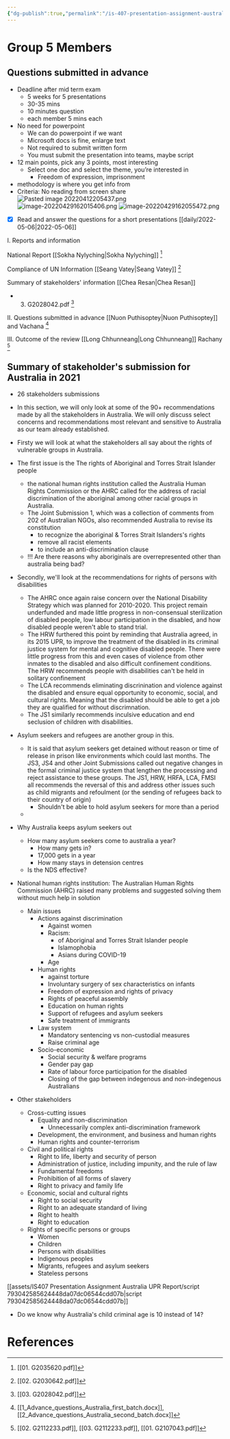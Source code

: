 ```yaml
---
{"dg-publish":true,"permalink":"/is-407-presentation-assignment-australia-upr-report/","tags":["toArchive"]}
---
```


# Group 5 Members
## Questions submitted in advance
    
-   Deadline after mid term exam
    -   5 weeks for 5 presentations
    -   30-35 mins
    -   10 minutes question
    -   each member 5 mins each
-   No need for powerpoint
    -   We can do powerpoint if we want
    -   Microsoft docs is fine, enlarge text
    -   Not required to submit written form
    -   You must submit the presentation into teams, maybe script
-   12 main points, pick any 3 points, most interesting
    -   Select one doc and select the theme, you’re interested in
        -   Freedom of expression, imprisonment
-   methodology is where you get info from
-   Criteria: No reading from screen share
![Pasted image 20220412205437.png](/img/user/assets/IS407%20Presentation%20Assignment%20Australia%20UPR%20Report/Pasted%20image%2020220412205437.png)
![image-20220429162015406.png](/img/user/assets/IS407%20Presentation%20Assignment%20Australia%20UPR%20Report/image-20220429162015406.png)
![image-20220429162055472.png](/img/user/assets/IS407%20Presentation%20Assignment%20Australia%20UPR%20Report/image-20220429162055472.png)
- [x] Read and answer the questions for a short presentations [[daily/2022-05-06\|2022-05-06]] 

I. Reports and information

National Report [[Sokha Nylyching\|Sokha Nylyching]] [^1]

Compliance of UN Information [[Seang Vatey\|Seang Vatey]] [^2]

Summary of stakeholders' information [[Chea Resan\|Chea Resan]]
- 03. G2028042.pdf [^3]


II. Questions submitted in advance [[Nuon Puthisoptey\|Nuon Puthisoptey]] and Vachana [^4]

III. Outcome of the review [[Long Chhunneang\|Long Chhunneang]] Rachany [^5]

## Summary of stakeholder's submission for Australia in 2021

- 26 stakeholders submissions

- In this section, we will only look at some of the 90+ recommendations made by all the stakeholders in Australia. We will only discuss select concerns and recommendations most relevant and sensitive to Australia as our team already established.
- Firsty we will look at what the stakeholders all say about the rights of vulnerable groups in Australia.
- The first issue is the The rights of Aboriginal and Torres Strait Islander people
	- the national human rights institution called the Australia Human Rights Commission or the AHRC called for the address of racial discrimination of the aboriginal among other racial groups in Australia.
	- The Joint Submission 1, which was a collection of comments from 202 of Australian NGOs, also recommended Australia to revise its constitution
		- to recognize the aboriginal & Torres Strait Islanders's rights
		- remove all racist elements
		- to include an anti-discrimination clause
	- !!! Are there reasons why aboriginals are overrepresented other than australia being bad?
- Secondly, we'll look at the recommendations for rights of persons with disabilities
	- The AHRC once again raise concern over the National Disability Strategy which was planned for 2010-2020. This project remain underfunded and made little progress in non-consensual sterilization of disabled people, low labour participation in the disabled, and how disabled people weren't able to stand trial.
	- The HRW furthered this point by reminding that Australia agreed, in its 2015 UPR, to improve the treatment of the disabled in its criminal justice system for mental and cognitive disabled people. There were little progress from this and even cases of violence from other inmates to the disabled and also difficult confinement conditions. The HRW recommends people with disabilities can't be held in solitary confinement
	- The LCA recommends eliminating discrinination and violence against the disabled and ensure equal opportunity to economic, social, and cultural rights. Meaning that the disabled should be able to get a job they are qualified for without discrimnation.
	- The JS1 similarly recommends inculsive education and end seclusion of children with disabilities.
- Asylum seekers and refugees are another group in this.
	- It is said that asylum seekers get detained without reason or time of release in prison like environments which could last months. The JS3, JS4 and other Joint Submissions called out negative changes in the formal criminal justice system that lengthen the processing and reject assistance to these groups. The JS1, HRW, HRFA, LCA, FMSI all recommends the reversal of this and address other issues such as child migrants and refoulment (or the sending of refugees back to their country of origin)
		- Shouldn't be able to hold asylum seekers for more than a period
	- 

- Why Australia keeps asylum seekers out
	- How many asylum seekers come to australia a year?
		- How many gets in?
		- 17,000 gets in a year
		- How many stays in detension centres
	- Is the NDS effective?


- National human rights institution: The Australian Human Rights Commission (AHRC) raised many problems and suggested solving them without much help in solution
	- Main issues
		- Actions against discrimination 
			- Against women
			- Racism: 
				- of Aboriginal and Torres Strait Islander people
				- Islamophobia
				- Asians during COVID-19
			- Age
		- Human rights 
			- against torture
			- Involuntary surgery of sex characteristics on infants
			- Freedom of expression and rights of privacy
			- Rights of peaceful assembly
			- Education on human rights
			- Support of refugees and asylum seekers
			- Safe treatment of immigrants
		- Law system
			- Mandatory sentencing vs non-custodial measures
			- Raise criminal age
		- Socio-economic
			- Social security & welfare programs
			- Gender pay gap
			- Rate of labour force participation for the disabled
			- Closing of the gap between indegenous and non-indegenous Australians

- Other stakeholders
	- Cross-cutting issues
		- Equality and non-discrimination
			- Unnecessarily complex anti-discrimination framework
		- Development, the environment, and business and human rights
		- Human rights and counter-terrorism
	- Civil and political rights
		- Right to life, liberty and security of person
		- Administration of justice, including impunity, and the rule of law
		- Fundamental freedoms
		- Prohibition of all forms of slavery
		- Right to privacy and family life
	- Economic, social and cultural rights
		- Right to social security
		- Right to an adequate standard of living
		- Right to health
		- Right to education
	- Rights of specific persons or groups
		- Women
		- Children
		- Persons with disabilities
		- Indigenous peoples
		- Migrants, refugees and asylum seekers
		- Stateless persons

[[assets/IS407 Presentation Assignment Australia UPR Report/script 793042585624448da07dc06544cdd07b\|script 793042585624448da07dc06544cdd07b]]
- Do we know why Australia's child criminal age is 10 instead of 14?

# References
[^1]: [[01. G2035620.pdf]]
[^2]: [[02. G2030642.pdf]]
[^3]: [[03. G2028042.pdf]]
[^4]: [[1_Advance_questions_Australia_first_batch.docx]], [[2_Advance_questions_Australia_second_batch.docx]]
[^5]: [[02. G2112233.pdf]], [[03. G2112233.pdf]], [[01. G2107043.pdf]]